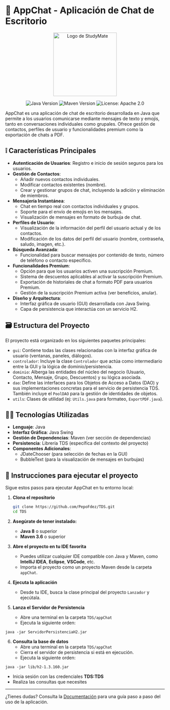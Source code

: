 # 📲 AppChat - Aplicación de Chat de Escritorio

<p align="center">
  <img src="https://github.com/user-attachments/assets/56585911-3d26-41f4-bd98-41f2f6d6d590" alt="Logo de StudyMate" width="200">
</p>

<p align="center">
  <img src="https://img.shields.io/badge/Java-8+-blue.svg" alt="Java Version">
  <img src="https://img.shields.io/badge/Maven-3.6+-orange.svg" alt="Maven Version">
  <img src="https://img.shields.io/badge/License-Apache_2.0-blue.svg" alt="License: Apache 2.0">
  </p>

AppChat es una aplicación de chat de escritorio desarrollada en Java que permite a los usuarios comunicarse mediante mensajes de texto y emojis, tanto en conversaciones individuales como grupales. Ofrece gestión de contactos, perfiles de usuario y funcionalidades premium como la exportación de chats a PDF.

## ❕ Características Principales

* **Autenticación de Usuarios**: Registro e inicio de sesión seguros para los usuarios.
* **Gestión de Contactos**:
    * Añadir nuevos contactos individuales.
    * Modificar contactos existentes (nombre).
    * Crear y gestionar grupos de chat, incluyendo la adición y eliminación de miembros.
* **Mensajería Instantánea**:
    * Chat en tiempo real con contactos individuales y grupos.
    * Soporte para el envío de emojis en los mensajes.
    * Visualización de mensajes en formato de burbuja de chat.
* **Perfiles de Usuario**:
    * Visualización de la información del perfil del usuario actual y de los contactos.
    * Modificación de los datos del perfil del usuario (nombre, contraseña, saludo, imagen, etc.).
* **Búsqueda Avanzada**:
    * Funcionalidad para buscar mensajes por contenido de texto, número de teléfono o contacto específico.
* **Funcionalidades Premium**:
    * Opción para que los usuarios activen una suscripción Premium.
    * Sistema de descuentos aplicables al activar la suscripción Premium.
    * Exportación de historiales de chat a formato PDF para usuarios Premium.
    * Gestión de la suscripción Premium activa (ver beneficios, anular).
* **Diseño y Arquitectura**:
    * Interfaz gráfica de usuario (GUI) desarrollada con Java Swing.
    * Capa de persistencia que interactúa con un servicio H2.

## 🗃 Estructura del Proyecto

El proyecto está organizado en los siguientes paquetes principales:

* `gui`: Contiene todas las clases relacionadas con la interfaz gráfica de usuario (ventanas, paneles, diálogos).
* `controlador`: Incluye la clase `Controlador` que actúa como intermediario entre la GUI y la lógica de dominio/persistencia.
* `dominio`: Alberga las entidades del núcleo del negocio (Usuario, Contacto, Mensaje, Grupo, Descuentos) y su lógica asociada.
* `dao`: Define las interfaces para los Objetos de Acceso a Datos (DAO) y sus implementaciones concretas para el servicio de persistencia TDS. También incluye el `PoolDAO` para la gestión de identidades de objetos.
* `utils`: Clases de utilidad (ej: `Utils.java` para formateo, `ExportPDF.java`).

## 👨‍💻 Tecnologías Utilizadas

* **Lenguaje**: Java
* **Interfaz Gráfica**: Java Swing
* **Gestión de Dependencias**: Maven (ver sección de dependencias)
* **Persistencia**: Librería TDS (específica del contexto del proyecto)
* **Componentes Adicionales**:
    * JDateChooser (para selección de fechas en la GUI)
    * BubbleText (para la visualización de mensajes en burbujas)


## 🚀 Instrucciones para ejecutar el proyecto

Sigue estos pasos para ejecutar AppChat en tu entorno local:

1. **Clona el repositorio**
   ```bash
   git clone https://github.com/PepoFdez/TDS.git
   cd TDS
   ```

2. **Asegúrate de tener instalado:**
   - **Java 8** o superior
   - **Maven 3.6** o superior

3. **Abre el proyecto en tu IDE favorita**
   - Puedes utilizar cualquier IDE compatible con Java y Maven, como **IntelliJ IDEA**, **Eclipse**, **VSCode**, etc.
   - Importa el proyecto como un proyecto Maven desde la carpeta `appChat`.

4. **Ejecuta la aplicación**
   - Desde tu IDE, busca la clase principal del proyecto `Lanzador` y ejecútala.

5. **Lanza el Servidor de Persistencia**
   - Abre una terminal en la carpeta `TDS/appChat`
   - Ejecuta la siguiente orden:
```
java -jar ServidorPersistenciaH2.jar
```
6. **Consulta la base de datos**
   - Abre una terminal en la carpeta `TDS/appChat`
   - Cierra el servidor de persistencia si está en ejecución.
   - Ejecuta la siguiente orden:
```
java -jar lib/h2-1.3.160.jar
```
  - Inicia sesión con las credenciales **TDS:TDS**
  - Realiza las consultas que necesites
---

¿Tienes dudas? Consulta la [Documentación](doc/Doc.pdf) para una guía paso a paso del uso de la aplicación.




